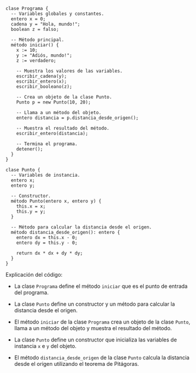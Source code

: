 ```cool
clase Programa {
  -- Variables globales y constantes.
  entero x = 0;
  cadena y = "Hola, mundo!";
  boolean z = falso;

  -- Método principal.
  método iniciar() {
    x := 10;
    y := "Adiós, mundo!";
    z := verdadero;

    -- Muestra los valores de las variables.
    escribir_cadena(y);
    escribir_entero(x);
    escribir_booleano(z);

    -- Crea un objeto de la clase Punto.
    Punto p = new Punto(10, 20);

    -- Llama a un método del objeto.
    entero distancia = p.distancia_desde_origen();

    -- Muestra el resultado del método.
    escribir_entero(distancia);

    -- Termina el programa.
    detener();
  }
}

clase Punto {
  -- Variables de instancia.
  entero x;
  entero y;

  -- Constructor.
  método Punto(entero x, entero y) {
    this.x = x;
    this.y = y;
  }

  -- Método para calcular la distancia desde el origen.
  método distancia_desde_origen(): entero {
    entero dx = this.x - 0;
    entero dy = this.y - 0;

    return dx * dx + dy * dy;
  }
}
```

Explicación del código:

* La clase `Programa` define el método `iniciar` que es el punto de entrada del programa.

* La clase `Punto` define un constructor y un método para calcular la distancia desde el origen.

* El método `iniciar` de la clase `Programa` crea un objeto de la clase `Punto`, llama a un método del objeto y muestra el resultado del método.

* La clase `Punto` define un constructor que inicializa las variables de instancia `x` e `y` del objeto.

* El método `distancia_desde_origen` de la clase `Punto` calcula la distancia desde el origen utilizando el teorema de Pitágoras.